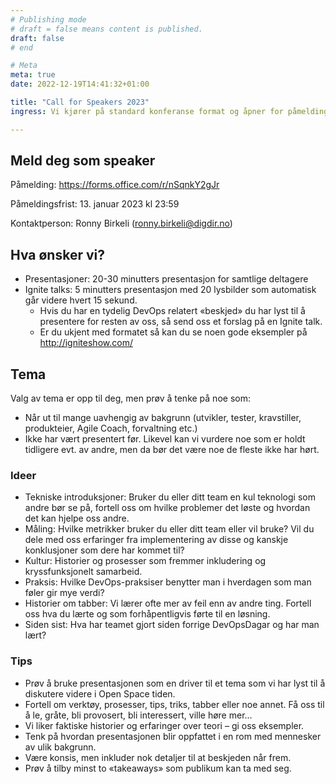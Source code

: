 ```yaml
---
# Publishing mode
# draft = false means content is published. 
draft: false
# end

# Meta 
meta: true
date: 2022-12-19T14:41:32+01:00

title: "Call for Speakers 2023"
ingress: Vi kjører på standard konferanse format og åpner for påmelding til å holde innlegg på Digdir DevOpsDagar. Har du et tema du brenner for og vil dele, så ikke bli sittende på gjerde:)

---
```


## Meld deg som speaker
Påmelding: https://forms.office.com/r/nSqnkY2gJr 

Påmeldingsfrist: 13. januar 2023 kl 23:59

Kontaktperson: Ronny Birkeli (ronny.birkeli@digdir.no)

## Hva ønsker vi?
* Presentasjoner: 20-30 minutters presentasjon for samtlige deltagere
* Ignite talks: 5 minutters presentasjon med 20 lysbilder som automatisk går videre hvert 15 sekund.
  * Hvis du har en tydelig DevOps relatert «beskjed» du har lyst til å presentere for resten av oss, så send oss et forslag på en Ignite talk.
  * Er du ukjent med formatet så kan du se noen gode eksempler på http://igniteshow.com/

## Tema
Valg av tema er opp til deg, men prøv å tenke på noe som:
* Når ut til mange uavhengig av bakgrunn (utvikler, tester, kravstiller, produkteier, Agile Coach, forvaltning etc.)
* Ikke har vært presentert før. Likevel kan vi vurdere noe som er holdt tidligere evt. av andre, men da bør det være noe de fleste ikke har hørt.

### Ideer
* Tekniske introduksjoner: Bruker du eller ditt team en kul teknologi som andre bør se på, fortell oss om hvilke problemer det løste og hvordan det kan hjelpe oss andre.
* Måling: Hvilke metrikker bruker du eller ditt team eller vil bruke? Vil du dele med oss erfaringer fra implementering av disse og kanskje konklusjoner som dere har kommet til?
* Kultur: Historier og prosesser som fremmer inkludering og kryssfunksjonelt samarbeid.
* Praksis: Hvilke DevOps-praksiser benytter man i hverdagen som man føler gir mye verdi?
* Historier om tabber: Vi lærer ofte mer av feil enn av andre ting. Fortell oss hva du lærte og som forhåpentligvis førte til en løsning.
* Siden sist: Hva har teamet gjort siden forrige DevOpsDagar og har man lært?

### Tips
* Prøv å bruke presentasjonen som en driver til et tema som vi har lyst til å diskutere videre i Open Space tiden.
* Fortell om verktøy, prosesser, tips, triks, tabber eller noe annet. Få oss til å le, gråte, bli provosert, bli interessert, ville høre mer…
* Vi liker faktiske historier og erfaringer over teori – gi oss eksempler.
* Tenk på hvordan presentasjonen blir oppfattet i en rom med mennesker av ulik bakgrunn.
* Være konsis, men inkluder nok detaljer til at beskjeden når frem.
* Prøv å tilby minst to «takeaways» som publikum kan ta med seg.
